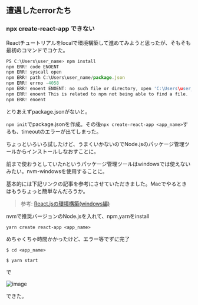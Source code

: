 ## 遭遇したerrorたち

### npx create-react-app できない

Reactチュートリアルをlocalで環境構築して進めてみようと思ったが、そもそも最初のコマンドでコケた。

``` javascript
PS C:\Users\user_name> npm install
npm ERR! code ENOENT
npm ERR! syscall open
npm ERR! path C:\Users\user_name/package.json
npm ERR! errno -4058
npm ERR! enoent ENOENT: no such file or directory, open 'C:\Users\user_name\package.json'
npm ERR! enoent This is related to npm not being able to find a file.
npm ERR! enoent
```

とりあえずpackage.jsonがないと。

`npm init`でpackage.jsonを作成。その後`npx create-react-app <app_name>`するも、timeoutのエラーが出てしまった。

ちょっといろいろ試したけど、うまくいかないのでNode.jsのパッケージ管理ツールからインストールしなおすことに。

前まで使おうとしていたnというパッケージ管理ツールはwindowsでは使えないみたい。nvm-windowsを使用することに。

基本的には下記リンクの記事を参考にさせていただきました。Macでやるときはもうちょっと簡単なんだろうか。

> 参考: [React.jsの環境構築(windows編)](https://zenn.dev/kagetugu/articles/eec07c364f9153)

nvmで推奨バージョンのNode.jsを入れて、npm,yarnをinstall

```
yarn create react-app <app_name>
```

めちゃくちゃ時間かかったけど、エラー等でずに完了

```
$ cd <app_name>

$ yarn start
```

で

![image](https://user-images.githubusercontent.com/81737622/171358145-4ec69cd0-46b3-44cf-bc0a-32ce54866ffc.png)

できた。







